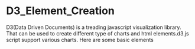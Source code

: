 D3_Element_Creation
===================
D3(Data Driven Documents) is a treading javascript visualization library. That can be used to create different type of charts and html elements.d3.js script support various charts. Here are some basic elements 
